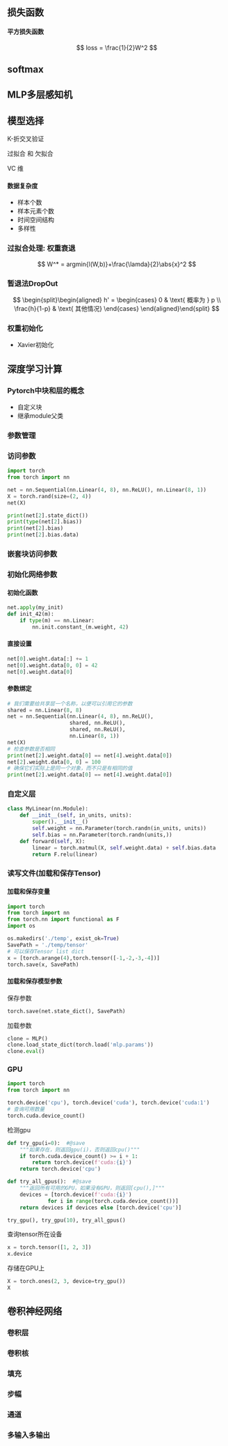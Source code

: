 ## 损失函数

#### 平方损失函数

$$
loss = \frac{1}{2}W^2
$$



## softmax

## MLP多层感知机

## 模型选择

K-折交叉验证

过拟合 和 欠拟合

VC 维

#### 数据复杂度

* 样本个数
* 样本元素个数
* 时间空间结构
* 多样性

### 过拟合处理: 权重衰退

$$
W^* = argmin{l(W,b)}+\frac{\lamda}{2}\abs{x}^2
$$

### 暂退法DropOut 

$$
\begin{split}\begin{aligned}
h' =
\begin{cases}
    0 & \text{ 概率为 } p \\
    \frac{h}{1-p} & \text{ 其他情况}
\end{cases}
\end{aligned}\end{split}
$$



### 权重初始化

* Xavier初始化

## 深度学习计算

### Pytorch中块和层的概念

* 自定义块
* 继承module父类

### 参数管理

### 访问参数

```python
import torch
from torch import nn

net = nn.Sequential(nn.Linear(4, 8), nn.ReLU(), nn.Linear(8, 1))
X = torch.rand(size=(2, 4))
net(X)

print(net[2].state_dict())
print(type(net[2].bias))
print(net[2].bias)
print(net[2].bias.data)
```

### 嵌套块访问参数

### 初始化网络参数

#### 初始化函数

```python
net.apply(my_init)
def init_42(m):
    if type(m) == nn.Linear:
        nn.init.constant_(m.weight, 42)
```

#### 直接设置

```python
net[0].weight.data[:] += 1
net[0].weight.data[0, 0] = 42
net[0].weight.data[0]
```

#### 参数绑定

```python
# 我们需要给共享层一个名称，以便可以引用它的参数
shared = nn.Linear(8, 8)
net = nn.Sequential(nn.Linear(4, 8), nn.ReLU(),
                    shared, nn.ReLU(),
                    shared, nn.ReLU(),
                    nn.Linear(8, 1))
net(X)
# 检查参数是否相同
print(net[2].weight.data[0] == net[4].weight.data[0])
net[2].weight.data[0, 0] = 100
# 确保它们实际上是同一个对象，而不只是有相同的值
print(net[2].weight.data[0] == net[4].weight.data[0])
```

### 自定义层

```python
class MyLinear(nn.Module):
    def __init__(self, in_units, units):
        super().__init__()
        self.weight = nn.Parameter(torch.randn(in_units, units))
        self.bias = nn.Parameter(torch.randn(units,))
    def forward(self, X):
        linear = torch.matmul(X, self.weight.data) + self.bias.data
        return F.relu(linear)
```

### 读写文件(加载和保存Tensor)

#### 加载和保存变量

```python
import torch
from torch import nn
from torch.nn import functional as F
import os

os.makedirs('./temp', exist_ok=True)
SavePath = './temp/tensor'
# 可以保存Tensor list dict
x = [torch.arange(4),torch.tensor([-1,-2,-3,-4])]
torch.save(x, SavePath)
```

#### 加载和保存模型参数

保存参数

```python
torch.save(net.state_dict(), SavePath)
```

加载参数

```python
clone = MLP()
clone.load_state_dict(torch.load('mlp.params'))
clone.eval()
```

### GPU

```python
import torch
from torch import nn

torch.device('cpu'), torch.device('cuda'), torch.device('cuda:1')
# 查询可用数量
torch.cuda.device_count()
```

检测gpu

```python
def try_gpu(i=0):  #@save
    """如果存在，则返回gpu(i)，否则返回cpu()"""
    if torch.cuda.device_count() >= i + 1:
        return torch.device(f'cuda:{i}')
    return torch.device('cpu')

def try_all_gpus():  #@save
    """返回所有可用的GPU，如果没有GPU，则返回[cpu(),]"""
    devices = [torch.device(f'cuda:{i}')
             for i in range(torch.cuda.device_count())]
    return devices if devices else [torch.device('cpu')]

try_gpu(), try_gpu(10), try_all_gpus()
```

查询tensor所在设备

```python
x = torch.tensor([1, 2, 3])
x.device
```

存储在GPU上

```python
X = torch.ones(2, 3, device=try_gpu())
X
```

## 卷积神经网络

### 卷积层

### 卷积核

### 填充

### 步幅

### 通道

### 多输入多输出

